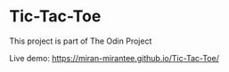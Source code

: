 # Tic-Tac-Toe
This project is part of The Odin Project

Live demo: https://miran-mirantee.github.io/Tic-Tac-Toe/